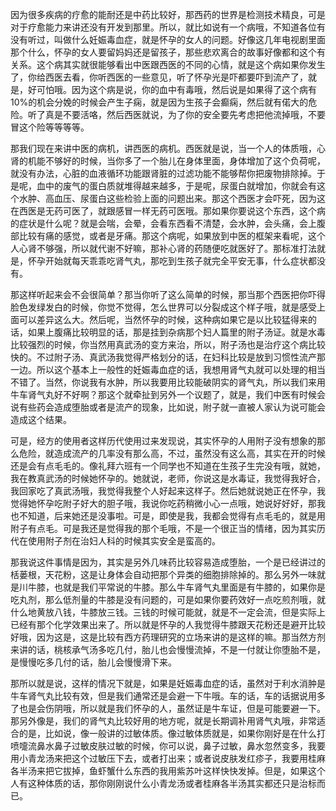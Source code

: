 因为很多疾病的疗愈的能耐还是中药比较好，那西药的世界是检测技术精良，可是对于疗愈能力来讲还没有开发到那里。所以，就比如说有一个病哦，不知道各位有没有听过，叫做什么妊娠毒血症，就是怀孕的女人的问题。好像这几年电视剧里面那个什么，怀孕的女人要留妈妈还是留孩子，那些悲欢离合的故事好像都和这个有关系。这个病其实就很能够看出中医跟西医的不同的心情，就是这个病如果你发生了，你给西医去看，你听西医的一些意见，听了怀孕光是吓都要吓到流产了，就是，好可怕哦。因为这个病是说，你的血中有毒哦，然后说是如果得了这个病有10\%的机会分娩的时候会产生子痫，就是因为生孩子会癫痫，然后就有偌大的危险。听了真是不要活咯，然后西医就说，为了你的安全要先考虑把他流掉哦，不要冒这个险等等等等。

那我们现在来讲中医的病机，讲西医的病机。西医就是说，当一个人的体质哦，心肾的机能不够好的时候，当你多了一个胎儿在身体里面，身体增加了这个负荷呢，就没有办法，心脏的血液循环功能跟肾脏的过滤功能不能够帮你把废物排除掉。于是呢，血中的废气的蛋白质就堆得越来越多，于是呢，尿蛋白就增加，你就会有这个水肿、高血压、尿蛋白这些检验上面的问题出来。那这个西医才会吓死，因为这在西医是无药可医了，就跟感冒一样无药可医哦。那如果你要说这个东西，这个病的症状是什么呢？就是会喘，会晕，会看东西看不清楚，会水肿，会头痛，会上腹部比较有痛的感觉，或者是牙痛。那这个病呢，如果放到中医的框架来看呢，这个人心肾不够强，所以就代谢不好嘛，那补心肾的药随便吃就医好了。那标准打法就是，怀孕开始就每天乖乖吃肾气丸，那吃到生孩子就完全平安无事，什么症状都没有。

那这样听起来会不会很简单？那当你听了这么简单的时候，那当那个西医把你吓得脸色发绿发白的时候，你觉不觉得，怎么世界可以分裂成这个样子哦，就是感受上面可以差异这么大。然后呢，当然怀孕的时候，这种病如果它是以比较猛得来的话，如果上腹痛比较明显的话，那是挂到杂病那个妇人篇里的附子汤证。就是水毒比较强烈的时候，你当然用真武汤的变方来治，所以，附子汤也是治疗这个病比较快的。不过附子汤、真武汤我觉得严格划分的话，在妇科比较是放到习惯性流产那一边。所以这个基本上一般性的妊娠毒血症的话，我想用肾气丸就可以处理的相当不错了。当然，你说我有水肿，所以我要用比较能破阴实的肾气丸，所以我们来用牛车肾气丸好不好啊？那这个就牵扯到另外一个议题了，就是，我们中医有时候会说有些药会造成堕胎或者是流产的现象，比如说，附子就一直被人家认为说可能会造成这个结果。

可是，经方的使用者这样历代使用过来发现说，其实怀孕的人用附子没有想象的那么危险，就造成流产的几率没有那么高，不过，虽然没有这么高，其实在开的时候还是会有点毛毛的。像礼拜六班有一个同学也不知道在生孩子生完没有哦，就她，我在教真武汤的时候她怀孕的。她就说，老师，你说这是水毒证，我觉得我好合，我回家吃了真武汤哦，我觉得我整个人好起来这样子。然后她就说她正在怀孕，我觉得她怀孕吃附子好大的胆子哦，我说你吃药稍微小心一点哦，她说好好好，那我也不知道，后来她还是没事啦。可是，即使是我，我都会觉得有点毛毛的，就是用附子有点毛。可是我还是觉得我的那个毛哦，不是一个很正当的情绪，因为其实历代在使用附子剂在治妇人科的时候其实安全是蛮高的。

那我说这件事情是因为，其实是另外几味药比较容易造成堕胎，一个是已经讲过的栝蒌根，天花粉，这是让身体会自动把那个异类的细胞排除掉的。那么另外一味就是川牛膝，也就是我们平常说的牛膝。那么牛车肾气丸里面是有牛膝的，如果你是吃丸剂，那么低剂量的牛膝是没有问题的，可是如果你要药效好一点吃煎剂哦，就什么地黄放八钱，牛膝放三钱。三钱的时候可能就，就是不一定会流，但是实际上已经有那个化学效果出来了。所以就是怀孕的人我觉得牛膝跟天花粉还是避开比较好哦，因为这是，这是比较有西方药理研究的立场来讲的是这样的嘛。那当然方剂来讲的话，桃核承气汤多吃几付，胎儿也会慢慢流掉，不是一付就让你堕胎不是，是慢慢吃多几付的话，胎儿会慢慢滑下来。

那所以就是说，这样的情况下就是，如果是妊娠毒血症的话，虽然对于利水消肿是牛车肾气丸比较有效，但是我们通常还是会避一下牛哦。车的话，车的话据说用多了也是会伤阴哦，所以就是我们怀孕的人，虽然证是牛车证，但是可能要避一下。那另外像是，我们的肾气丸比较好用的地方呢，就是长期调补用肾气丸哦，非常适合的是，比如说，像一般讲的过敏体质。像过敏体质就是，如果你刚好是在什么打喷嚏流鼻水鼻子过敏皮肤过敏的时候，你可以说，鼻子过敏，鼻水忽然变多，我要用小青龙汤来把这个过敏压下去，或者打出来；或者说皮肤发红疹子，我要用桂麻各半汤来把它拔掉，鱼虾蟹什么东西的我用紫苏叶这样快快发掉。但是，如果这个人有这种体质的话，那你刚刚说什么小青龙汤或者桂麻各半汤其实都还只是治标而已。
